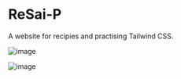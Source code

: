 # ReSai-P
 A website for recipies and practising Tailwind CSS.

![image](https://github.com/S-Nikola/ReSai-P/assets/114912398/7d127ce1-b96e-406c-b0ea-5c55b6df2608)

![image](https://github.com/S-Nikola/ReSai-P/assets/114912398/84bd811b-320e-4702-a59a-a94ca4428fbf)


